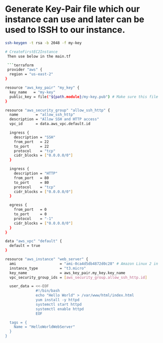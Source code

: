 # Generate Key-Pair file which our instance can use and later can be used to lSSH to our instance.

```bash
ssh-keygen -t rsa -b 2048 -f my-key

# CreateFirstEC2Instance
 Then use below in the main.tf

 ```terraform
 provider "aws" {
  region = "us-east-2"
}

resource "aws_key_pair" "my_key" {
  key_name   = "my-key"
  public_key = file("${path.module}/my-key.pub") # Make sure this file exists
}

resource "aws_security_group" "allow_ssh_http" {
  name        = "allow_ssh_http"
  description = "Allow SSH and HTTP access"
  vpc_id      = data.aws_vpc.default.id

  ingress {
    description = "SSH"
    from_port   = 22
    to_port     = 22
    protocol    = "tcp"
    cidr_blocks = ["0.0.0.0/0"]
  }

  ingress {
    description = "HTTP"
    from_port   = 80
    to_port     = 80
    protocol    = "tcp"
    cidr_blocks = ["0.0.0.0/0"]
  }

  egress {
    from_port   = 0
    to_port     = 0
    protocol    = "-1"
    cidr_blocks = ["0.0.0.0/0"]
  }
}

data "aws_vpc" "default" {
  default = true
}

resource "aws_instance" "web_server" {
  ami                    = "ami-0ca4d5db4872d0c28" # Amazon Linux 2 in us-east-2
  instance_type          = "t3.micro"
  key_name               = aws_key_pair.my_key.key_name
  vpc_security_group_ids = [aws_security_group.allow_ssh_http.id]

  user_data = <<-EOF
              #!/bin/bash
              echo "Hello World" > /var/www/html/index.html
              yum install -y httpd
              systemctl start httpd
              systemctl enable httpd
              EOF

  tags = {
    Name = "HelloWorldWebServer"
  }
}
